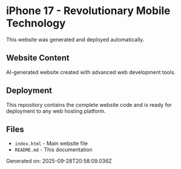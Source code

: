 # iPhone 17 - Revolutionary Mobile Technology

This website was generated and deployed automatically.

## Website Content
AI-generated website created with advanced web development tools.

## Deployment
This repository contains the complete website code and is ready for deployment to any web hosting platform.

## Files
- `index.html` - Main website file
- `README.md` - This documentation

Generated on: 2025-09-28T20:58:09.036Z
